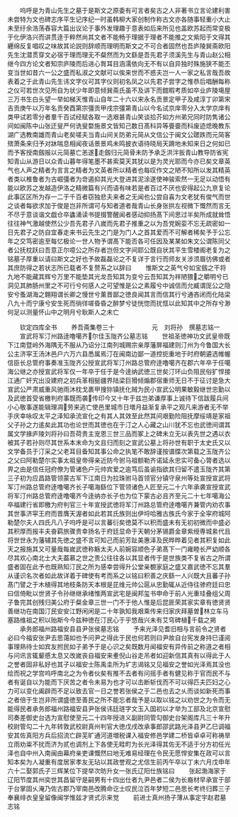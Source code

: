 <!-- { "loadSidebar": true } -->
　　呜呼是为青山先生之墓于是斯文之原委有可言者矣古之人非著书立言论建利害未尝特为文也碑志序平生记序纪一时虽韩柳大家创制作称古文亦各随事轻重小大止未至纡余浩荡舂容大篇出议论于事外发理趣于意表如后来所见也盖欧苏起而常变极于化伊洛兴而讲贯逹于粹然尚其文者不能畅于理据于理者不能推之文紫阳于文得其纒绵反复唱叹之味故其论説则辞顺而理明而斯文之不可合者固然也吾庐陵巽斋欧阳先生沈潜贯穿文必宿于理而理无不粲然而为文繇是吾先君子须溪先生与青山赵公相继今四方论文者知宗庐陵而后进心胷耳目涵濡依向无不有以自异独时殊施狭不能丕变当世如昔六一公之盛而私淑之文献可以俟来世而不惑夫岂一人一家之私言哉吾故表着之于此青山先生讳文字仪可其字仪则初名凤之以先君子尝字之惟恭后唱酬每称之仪可若世次见所自为状少年即意倾巽斋氏虽不及讲下而舘暇考质如卒业庐陵塲屋三万书生白头望一举如梯天惟青山自年二十六以宋永名贡景定甲子及咸淳丁卯第宋吉贡庚午以万年名贡癸酉第宗彊贡甲戌宗彊第青山以今名试京庠零分入太学京庠有类甲试若零分者羣千百试经赋各取一选艰甚青山笑谈拾芥如方州弟兄同时防隽诸公间如闽陈中山张迂叟严何诜叟婺施景文皆知己数日髙科异等亹亹而科废迹熄晚教东湖广选教南雄而青山老矣嗟夫当青山间关防弟元简从文信公于闽文公蹉跌而元简客殡萧条来归予对牀喘息相闻夜话景景鸡未鸣披衣语待晓局天蹐地未知来日之何如已而予客授南劔报以元简墓亡恙遂走劔归元简骨未防予承乏洪泮扳青山教导防省宪知青山从游日以众青山暮年得笔墨不甚索莫天其犹以是为灵光耶而今亦已矣文章英气也人声之精者为言言之精者为文英者所以精者也每叹作文之陋不知所以发其精英者类以椎鲁者为古崛彊者为竒遏抑其光大登进其泥涂遂使神骏索然一无足以动悟有能以欧苏之发越造伊洛之精微篇有兴而语有味若是者百过不厌也安得起公九亰复论此事区区所为存一二于千百者窃独悲夫来者之无闻也公尝自喜为文老犹有俊气而世之谈者每欲求加于俊是岂非所谓可与知者道者哉青山长身张拱左视微下慨然而言无不尽于意谈谐文戯仓卒蠭涌读书提掇警醒闻者感动抑扬髙下间思过半矣所成就耸悟往往神气激越使然公少吾先君子八嵗而先君子推重之以为吾党婉娈不忘无疏密如一日先君子之防自宜春走来书云先生之门是为门人之首其爱而不可解者稀矣予于公忘年之交笃密逾至每忆极论一世人物予谓髙下能否各可任因及某某如朱文公谓陈同父者公抚枕跃曰吾意正尔噫公之所存者岂但文字间耶公既自状其平生雪楼阁老复为之铭墓子厚重以请曰斯文之好也予故磊磊论之不复详于言行而师友关涉须眉彷佛或者其庶防得之若状志所已载者不复赘系之以辞曰
　　惟斯文之英气兮如宝劔之干将九地不能藏其辉兮万里不能垫其光龙吾知其为变兮云吾知其为祥陋猥之皭明兮已洞见其肺肠州里之不可行兮何感人之可望惟是公之素履兮中诚信而允臧谓厐公之隐安兮蚤湖海之翺翔谓长卿之慢世兮薰晋鄙之徳良闻其言而信其行兮通吝闭而化陆梁八九十而宁康兮安生死而徜徉嗟昏昏之醉梦兮徒恍惚而扰恇以此知其中之所存兮渺何足以测量怀山中之明月兮耿斯人之未亡














　　钦定四库全书
　　养吾斋集卷三十　　　　　　元　刘将孙　撰墓志铭一
　　宣武将军汀州路逹噜噶齐尔佳玉陇齐公墓志铭
　　世祖圣徳神功文武皇帝既下江南暨岭外海隅无不服从乃诏分江南列城赐宗亲厚藩屏福建则汀州为今鲁国大长公主济寜王汤沐邑户六万六县悉属焉汀在闽南边鄙一道控扼重地于时府朝遴选帷幄信臣长总管府事奏准玉陇齐公授宣武将军汀州路总管府逹噜噶齐在郡六年卒于任噶海公继之亦授宣武将军仅一年卒于任于是今逹纳武徳三世矣汀环山负阻民俗犷悍接江通广奸宄出没建府之初兵革相挻疆界陆梁巨猾倾煽郡宿重师无日不于征讨是急大宣武公严肃威重风驰雨沐枕戈裹甲搜狝镇抚化贼为民小宣武公明果敏毅继世忠勤以及武徳首受省檄判府事既而袭传印今又十年于兹岂弟谦厚事上诚待下信跋履兵间小心敬事遂能辑理凋劳来逃亡使邑里城市日増月益渐复承平之观凡来游者无不举手庆幸咏叹太平之泽知承流宣化之有其人其效至此然其间艰勤险阻抚摩绥靖是家祖父子孙之力逺矣此其功也论世而其徳也在于汀之人心藏之山川犹不忘也武徳间谓其属文学掾庐陵刘将孙曰吾荷贵主宠恩三世三品而冢上之碑未立无以表先世之遇以衣被其子若孙则尽其世系本末命为文且归而刻之宣武公墓上将孙世有职于太史氏又以文学备员于汀采之父老耳目备知其事公命之执笔不敢辞谨按谱牒次第载之玉陇齐公之父曰阿勒楚尔实事太祖皇帝得亲近防今驸马祖额勒齐诺延永忠实可备心膂者选以畀之由是信任冠府僚为管诸色户元帅宾爱之逾笃后虽谕指欲其归留不遣玉陇齐其第三子初为应昌路管领蒙古军下江南日为拉珠驸马首领官分镇守泉州等处宣授宣武将军汀州路总管府逹噜噶齐长子噶海繇位下管领诸色人匠至元二十六年承袭宣授宣武将军汀州路总管府逹噜噶齐今逹纳亦长子也为位下蒙古必且齐至元二十七年噶海公卒福建行省即檄为府判官三十年宣授武徳将军汀州路总管府逹噜噶齐兼管内劝农事其世事济寜王府而晋膺天渥者如此若其氏族则出伊埒哈雅古族氏今家于全寜府城阿勒楚尔夫人四氏凡八子呜呼是可以言蕃衍矣徳莫不以积而盛未有无初初微而中盛必其积厚而报丰夫奋羁旅骤贵幸扬名于府廷显命于天朝分茅锡爵金章紫绶専城絫代且将世世永为藩辅其先徳之盛不言可知己而前芳趾美惠泽及民晔晔着见者其积复如此天之报施其又可量哉每嵗武徳称觞太夫人前婉容顺色子弟髙下一门雍睦长严幼顺各尽其欢心南北士大夫葢慕之世之贵公往往各以其显者传于是世族类不复省古之所谓盛者固在此予也既熟知汀民之所为感幸尝得升公堂亲覩家庭之盛又嘉武徳不忘其羣从谨识名次者如此故详着于碑使有考而系之以铭曰积善之庆繇一人兴既大且蕃子孙髙门譬之于木植得其地枝条防天本根是芘维元帅公扈从忠勤辄从近侍往骖府廷曰忠曰信倚毗以世贤子令孙继继承绪惟两宣武宅是闽邦玺书申命于前人光重珪叠组父周子鲁完其创残归美公府于粲金章三世一门不于他人惟是后昆匪荣其家实章有徳贤贤善继功在南国汀民安安江野闲闲是二十年孰知我艰乘传来归家庆拜墓曽林立车马塞路维祖之积以贻斯今今兹种徳在汀民心于乎悠哉兴未有艾穹碑植千载之掲
　　承务郎福州路福安县县尹张侯墓志铭
　　予来光泽见耆旧相与言前令之贤者必曰今福安张尹去思蔼如也予问尹之得此于民也何若则曰尹故自台宪发身持巳谨阅事理熟待士如宾友拊民如子弟予于是心识之矣既数月闻福安有异传前之称道之者相与问讯言辄颦慼太息又改嵗丧自福安来耊倪山谷走吊者如迎新信其真有以得此于人之誉者固非私好也其子以福安士陈禹圭所为圹志谒铭又见福安之誉如光泽焉其没也绘而祝之学宫呜呼南北之为令者伙矣有推不去者有问摇手者有健见称于官而民不与者有诞自以为能而下厌苦之者令未易为也才可以击断斩伐而不可以得匹夫匹妇之心力可以变化阖辟而不足以致去官一日之誉若张侯之于二邑也去之乆而谈如新死而事之者倍于生岂非所谓盛徳至善民之所不能忘者哉予是以取以铭之以劝世之为令而无能得民者承务郎福州路福安县尹张侯讳廷琏字文玉入国初以才举为工部及北京宣慰司奏差御史台选为宣慰使至元二十四年授进义副尉同管勾御史台架阁库凡三十年升校尉管勾二十九年转敦武校尉真州判官大徳戊戌改承事郎邵武路光泽县尹乙巳调福安其佐真阳方兵后招流亡辟芜旷通河道増税课入福安修邑学建二桥皆卓卓可称祷旱立雨劝粜不扰而济为贰也调剂上下各使无畦町为长光泽得其佐无不适于分方初任光泽也自中州入南闽由幕府亲吏课慨然曰地无难易经理在令民无愿悍安集在政可以言知本矣为人凝重有度居家孝友无玷以其政誉观之尤信生前丙午卒以丁未六月戊申年六十二娶郭氏子三辉某位下提举次昉升女一张氏辽阳仕族铭曰
　　张起渤海家于辽阳节度其州奕世其昌留守是嗣男有十四出仕者九尹邑者二侯为长裔材早承宣于部于台掌固乆淹乃佐古郡乃宰南邑改腾命讫士叹民泣百年梦短二邑思长考终归葬三子奉襄绯衣皇皇留像闽学惟兹才贤式示来觉
　　前进士真州扬子薄从事定宇赵君墓志铭
